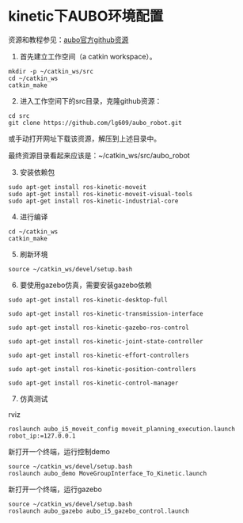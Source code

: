 # kinetic下AUBO环境配置
资源和教程参见：[aubo官方github资源](https://github.com/lg609/aubo_robot)

1. 首先建立工作空间（a catkin workspace）。
```
mkdir -p ~/catkin_ws/src
cd ~/catkin_ws
catkin_make
```

2. 进入工作空间下的src目录，克隆github资源：
```
cd src
git clone https://github.com/lg609/aubo_robot.git
```

或手动打开网址下载该资源，解压到上述目录中。

最终资源目录看起来应该是：~/catkin_ws/src/aubo_robot

3. 安装依赖包
```
sudo apt-get install ros-kinetic-moveit
sudo apt-get install ros-kinetic-moveit-visual-tools
sudo apt-get install ros-kinetic-industrial-core
```

4. 进行编译
```
cd ~/catkin_ws
catkin_make
```

5. 刷新环境
```
source ~/catkin_ws/devel/setup.bash
```

6. 要使用gazebo仿真，需要安装gazebo依赖

```
sudo apt-get install ros-kinetic-desktop-full

sudo apt-get install ros-kinetic-transmission-interface

sudo apt-get install ros-kinetic-gazebo-ros-control

sudo apt-get install ros-kinetic-joint-state-controller

sudo apt-get install ros-kinetic-effort-controllers

sudo apt-get install ros-kinetic-position-controllers

sudo apt-get install ros-kinetic-control-manager
```

7. 仿真测试

rviz

```
roslaunch aubo_i5_moveit_config moveit_planning_execution.launch robot_ip:=127.0.0.1
```

新打开一个终端，运行控制demo

```
source ~/catkin_ws/devel/setup.bash
roslaunch aubo_demo MoveGroupInterface_To_Kinetic.launch
```

新打开一个终端，运行gazebo

```
source ~/catkin_ws/devel/setup.bash
roslaunch aubo_gazebo aubo_i5_gazebo_control.launch
```


